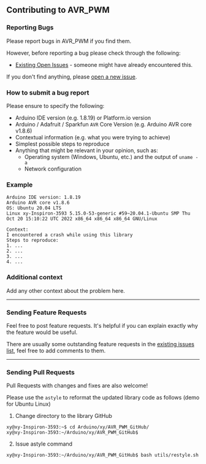 ## Contributing to AVR_PWM

### Reporting Bugs

Please report bugs in AVR_PWM if you find them.

However, before reporting a bug please check through the following:

* [Existing Open Issues](https://github.com/khoih-prog/AVR_PWM/issues) - someone might have already encountered this.

If you don't find anything, please [open a new issue](https://github.com/khoih-prog/AVR_PWM/issues/new).

### How to submit a bug report

Please ensure to specify the following:

* Arduino IDE version (e.g. 1.8.19) or Platform.io version
* Arduino / Adafruit / Sparkfun `AVR` Core Version (e.g. Arduino AVR core v1.8.6)
* Contextual information (e.g. what you were trying to achieve)
* Simplest possible steps to reproduce
* Anything that might be relevant in your opinion, such as:
  * Operating system (Windows, Ubuntu, etc.) and the output of `uname -a`
  * Network configuration


### Example

```
Arduino IDE version: 1.8.19
Arduino AVR core v1.8.6
OS: Ubuntu 20.04 LTS
Linux xy-Inspiron-3593 5.15.0-53-generic #59~20.04.1-Ubuntu SMP Thu Oct 20 15:10:22 UTC 2022 x86_64 x86_64 x86_64 GNU/Linux

Context:
I encountered a crash while using this library
Steps to reproduce:
1. ...
2. ...
3. ...
4. ...
```

### Additional context

Add any other context about the problem here.

---

### Sending Feature Requests

Feel free to post feature requests. It's helpful if you can explain exactly why the feature would be useful.

There are usually some outstanding feature requests in the [existing issues list](https://github.com/khoih-prog/AVR_PWM/issues?q=is%3Aopen+is%3Aissue+label%3Aenhancement), feel free to add comments to them.

---

### Sending Pull Requests

Pull Requests with changes and fixes are also welcome!

Please use the `astyle` to reformat the updated library code as follows (demo for Ubuntu Linux)

1. Change directory to the library GitHub

```
xy@xy-Inspiron-3593:~$ cd Arduino/xy/AVR_PWM_GitHub/
xy@xy-Inspiron-3593:~/Arduino/xy/AVR_PWM_GitHub$
```

2. Issue astyle command

```
xy@xy-Inspiron-3593:~/Arduino/xy/AVR_PWM_GitHub$ bash utils/restyle.sh
```


